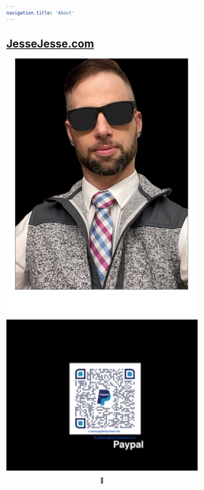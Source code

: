 ```yaml
---
navigation.title: 'About'
---
```


# [JesseJesse.com](https://jessejesse.com/)

<div class="avatar">
    <img src="/backup.png" alt="backup.png" />
  </div>
  </div>
  
![paypal.png](/paypal.png)
</template>
<center><div className="mockup-phone border-primary">
  <div className="camera"></div>
  <div className="display">
    <div className="artboard artboard-demo phone-1">🌼</div>
  </div>
</div></center>
